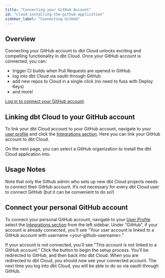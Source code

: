 ```yaml
---
title: "Connecting your GitHub Account"
id: "cloud-installing-the-github-application"
sidebar_label: "Connecting GitHub"
---
```


## Overview

Connecting your GitHub account to dbt Cloud unlocks exciting and compelling functionality in dbt Cloud. Once your GitHub account is connected, you can:
- trigger CI builds when Pull Requests are opened in GitHub
- log into dbt Cloud via oauth through GitHub
- add new repos to Cloud in a single click (no need to fuss with Deploy Keys)
- and more!

[Log in to connect your GitHub account](https://cloud.getdbt.com/login).


## Linking dbt Cloud to your GitHub account

To link your dbt Cloud account to your GitHub account, navigate to your [user profile](https://cloud.getdbt.com/#/profile/) and click the [Integrations section](https://cloud.getdbt.com/#/profile/integrations/). Here you can link your GitHub account to dbt Cloud.

<Lightbox src="/img/docs/dbt-cloud/cloud-configuring-dbt-cloud/profile_integrations_page.png" title="Click the green button to connect dbt Cloud to your GitHub account"/>

On the next page, you can select a GitHub organization to install the dbt Cloud application into.

<Lightbox src="/img/docs/dbt-cloud/cloud-configuring-dbt-cloud/github-app-2.png" title="Installing the dbt Cloud application into an organization."/>

## Usage Notes

Note that only the Github admin who sets up new dbt Cloud projects needs to connect their GitHub account. It’s not necessary for every dbt Cloud user to connect GitHub (but it can be convenient to do so!)

## Connect your personal GitHub account

To connect your personal GitHub account, navigate to your [User Profile](https://cloud.getdbt.com/#/profile/) select the [Integrations section](https://cloud.getdbt.com/#/profile/integrations/) from the left sidebar. Under “GitHub”, if your account is already connected, you’ll see "Your user account is linked to a GitHub account with username &lt;your-github-username&gt;."

If your account is not connected, you’ll see "This account is not linked to a GitHub account.” Click the button to begin the setup process. You’ll be redirected to GitHub, and then back into dbt Cloud. When you are redirected to dbt Cloud, you should now see your connected account. The next time you log into dbt Cloud, you will be able to do so via oauth through GitHub.
